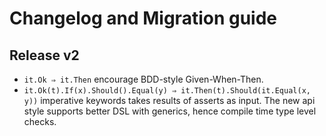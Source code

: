 # Changelog and Migration guide

## Release v2

* `it.Ok ⇒ it.Then` encourage BDD-style Given-When-Then.
* `it.Ok(t).If(x).Should().Equal(y) ⇒ it.Then(t).Should(it.Equal(x, y))` imperative keywords takes results of asserts as input. The new api style supports better DSL with generics, hence compile time type level checks.


<!--
IfTrue
IfFalse
IfNil
IfNotNil
-->
